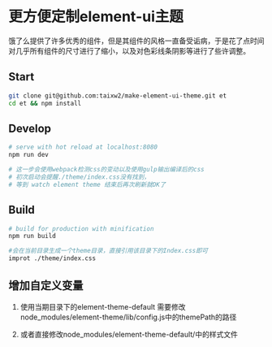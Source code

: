 # 更方便定制element-ui主题

饿了么提供了许多优秀的组件，但是其组件的风格一直备受诟病，于是花了点时间对几乎所有组件的尺寸进行了缩小，以及对色彩线条阴影等进行了些许调整。

## Start

``` bash
git clone git@github.com:taixw2/make-element-ui-theme.git et
cd et && npm install
```

## Develop

``` bash
# serve with hot reload at localhost:8080
npm run dev

# 这一步会使用webpack检测css的变动以及使用gulp输出编译后的css
# 初次启动会提醒./theme/index.css没有找到，
# 等到 watch element theme 结束后再次刷新就OK了

```

## Build

``` bash
# build for production with minification
npm run build

#会在当前目录生成一个theme目录，直接引用该目录下的Index.css即可
improt ./theme/index.css

```

## 增加自定义变量
1. 使用当期目录下的element-theme-default
  需要修改node_modules/element-theme/lib/config.js中的themePath的路径

2. 或者直接修改node_modules/element-theme-default/中的样式文件
